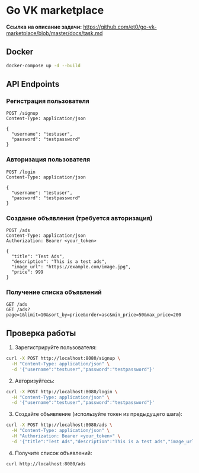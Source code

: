 # Go VK marketplace

**Ссылка на описание задачи:** https://github.com/et0/go-vk-marketplace/blob/master/docs/task.md

## Docker
```bash
docker-compose up -d --build
```

## API Endpoints

### Регистрация пользователя
```
POST /signup
Content-Type: application/json

{
  "username": "testuser",
  "password": "testpassword"
}
```

### Авторизация пользователя
```
POST /login
Content-Type: application/json

{
  "username": "testuser",
  "password": "testpassword"
}
```

### Создание объявления (требуется авторизация)
```
POST /ads
Content-Type: application/json
Authorization: Bearer <your_token>

{
  "title": "Test Ads",
  "description": "This is a test ads",
  "image_url": "https://example.com/image.jpg",
  "price": 999
}
```

### Получение списка объявлений 
```
GET /ads
GET /ads?page=1&limit=10&sort_by=price&order=asc&min_price=50&max_price=200
```

## Проверка работы

1. Зарегистрируйте пользователя:
``` bash
curl -X POST http://localhost:8080/signup \
  -H "Content-Type: application/json" \
  -d '{"username":"testuser","password":"testpassword"}'
```

2. Авторизуйтесь:
```bash
curl -X POST http://localhost:8080/login \
  -H "Content-Type: application/json" \
  -d '{"username":"testuser","password":"testpassword"}'
```

3. Создайте объявление (используйте токен из предыдущего шага):
```bash
curl -X POST http://localhost:8080/ads \
  -H "Content-Type: application/json" \
  -H "Authorization: Bearer <your_token>" \
  -d '{"title":"Test Ads","description":"This is a test ads","image_url":"https://example.com/image.jpg","price":999}'
```

4. Получите список объявлений:
```bash
curl http://localhost:8080/ads
```

